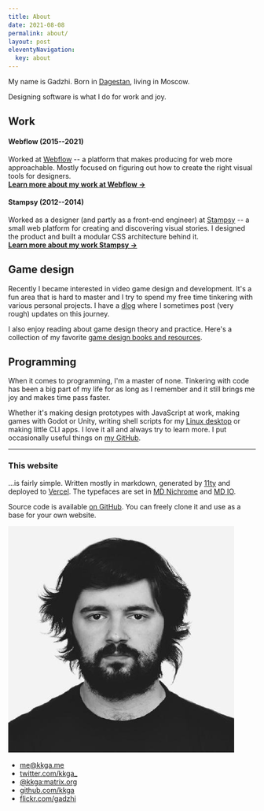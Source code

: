 ```yaml
---
title: About
date: 2021-08-08
permalink: about/
layout: post
eleventyNavigation:
  key: about
---
```


<div class="grid grid-cols-1 gap-8 md:grid-cols-6">

<div class="md:col-span-4">

<p class="font-sans text-xl">
My name is Gadzhi. Born in <a href="https://wikipedia.org/wiki/Dagestan">Dagestan</a>,
living in Moscow.
</p>

<p class="font-sans text-xl">
Designing software is what I do for work and joy.
</p>

## Work

#### Webflow (2015--2021)

Worked at [Webflow](https://webflow.com) -- a platform that makes producing for
web more approachable. Mostly focused on figuring out how to create the right
visual tools for designers.<br/>
**[Learn more about my work at Webflow →](/webflow)**

#### Stampsy (2012--2014)

Worked as a designer (and partly as a front-end engineer) at
[Stampsy](https://stampsy.com) -- a small web platform for creating and
discovering visual stories. I designed the product and built a modular CSS
architecture behind it.<br/> **[Learn more about my work Stampsy →](/stampsy)**

## Game design

Recently I became interested in video game design and development. It's a fun
area that is hard to master and I try to spend my free time tinkering with
various personal projects. I have a [dlog](/tags/dlog) where I sometimes post
(very rough) updates on this journey.

I also enjoy reading about game design theory and practice. Here's a collection
of my favorite [game design books and resources](/notes/gamedesign-resources).

## Programming

When it comes to programming, I'm a master of none. Tinkering with code has been
a big part of my life for as long as I remember and it still brings me joy and
makes time pass faster.

Whether it's making design prototypes with JavaScript at work, making games with
Godot or Unity, writing shell scripts for my
[Linux desktop](https://github.com/kkga/dotfiles) or making little CLI apps. I
love it all and always try to learn more. I put occasionally useful things on
[my GitHub](https://github.com/kkga).

---

### This website

...is fairly simple. Written mostly in markdown, generated by
[11ty](https://www.11ty.dev/) and deployed to [Vercel](https://vercel.com/). The
typefaces are set in
[MD Nichrome](https://www.mass-driver.com/typefaces/md-nichrome) and
[MD IO](https://www.mass-driver.com/typefaces/md-io).

Source code is available [on GitHub](https://github.com/kkga/kkga). You can
freely clone it and use as a base for your own website.

</div>

<div class="md:col-span-2">

<img class="w-32 md:w-full" src="/img/about/face.jpg" />

<ul class="my-4 list-none">
  <li><a href="mailto:me@kkga.me">me@kkga.me</a></li>
  <li><a href="https://twitter.com/kkga_">twitter.com/kkga_</a></li>
  <li><a href="https://matrix.to/#/@kkga:matrix.org">@kkga:matrix.org</a></li>
  <li><a href="https://github.com/kkga">github.com/kkga</a></li>
  <li><a href="https://flickr.com/gadzhi">flickr.com/gadzhi</a></li>
</ul>

</div>

</div>
